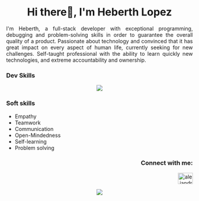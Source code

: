 <h1 align="center">Hi there👋, I'm Heberth Lopez</h1>

<p align= "justify">   I'm Heberth, a full-stack developer with exceptional programming, debugging and problem-solving skills
   in order to guarantee the overall quality of a product. Passionate about technology and convinced that it has great impact on every aspect of human life, currently seeking for new challenges. Self-taught professional with the ability to learn quickly new technologies, and extreme accountability and ownership. </p>

### Dev Skills

<p align="center">
  <a href="https://skillicons.dev">
    <img src="https://skillicons.dev/icons?i=ruby,rails,regex,mysql,postgresql,aws,git,github,javascript,react,html,css,sass,bootstrap,figma" />
  </a>
</p>


### Soft skills

   - Empathy
   - Teamwork
   - Communication
   - Open-Mindedness
   - Self-learning
   - Problem solving
   
<h3 align="right">Connect with me:</h3>
<p align="right">
<a href="https://www.linkedin.com/in/heblopez/" target="blank"><img align="center" src="https://raw.githubusercontent.com/rahuldkjain/github-profile-readme-generator/master/src/images/icons/Social/linked-in-alt.svg" alt="alejandro-la-rosa-4497a995" height="30" width="40" /></a> </p>

<div align="center">
<a href="https://github.com/heblopez/">
  <img src="https://github-readme-stats.vercel.app/api/top-langs/?username=heblopez&langs_count=8&card_width=400&bg_color=fff" />
</a>
<div>

<!--
**heblopez/heblopez** is a ✨ _special_ ✨ repository because its `README.md` (this file) appears on your GitHub profile. (PENDING)

Here are some ideas to get you started:

- 🔭 I’m currently working on ...
- 🌱 I’m currently learning ...
- 👯 I’m looking to collaborate on ...
- 🤔 I’m looking for help with ...
- 💬 Ask me about ...
- 📫 How to reach me: heberth.lopez.19@gmail.com
- ⚡ Fun fact: ...
-->
